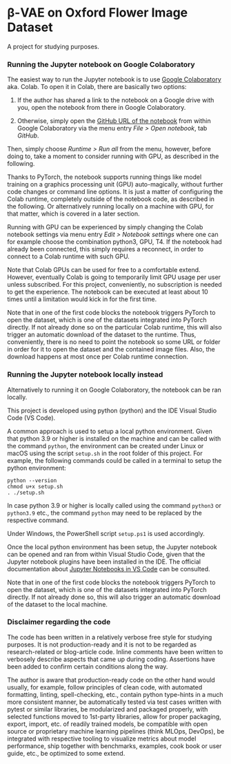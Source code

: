 # β-VAE on Oxford Flower Image Dataset

A project for studying purposes.

### Running the Jupyter notebook on Google Colaboratory

The easiest way to run the Jupyter notebook is
to use [Google Colaboratory](https://colab.research.google.com) aka. Colab.
To open it in Colab, there are basically two options:

1. If the author has shared a link to the notebook on a Google drive with you, open the notebook
from there in Google Colaboratory.

1. Otherwise, simply open the [GitHub URL of the notebook](https://github.com/aisven/generative-model-experiment-1/blob/main/notebooks/generative-model-experiment-1-colab.ipynb)
from within Google Colaboratory via the menu entry *File > Open notebook*, tab *GitHub*.

Then, simply choose *Runtime > Run all* from the menu, however, before doing to, take a moment to
consider running with GPU, as described in the following.

Thanks to PyTorch, the notebook supports running things like model training on a
graphics processing unit (GPU) auto-magically, without further code changes or command line options.
It is just a matter of configuring the Colab runtime, completely outside of the notebook code,
as described in the following. Or alternatively running locally on a machine with GPU,
for that matter, which is covered in a later section.

Running with GPU can be experienced by simply changing the Colab notebook settings via menu entry
*Edit > Notebook settings* where one can for example choose the combination python3, GPU, T4.
If the notebook had already been connected, this simply requires a reconnect, in order to
connect to a Colab runtime with such GPU.

Note that Colab GPUs can be used for free to a comfortable extend. However, eventually Colab is
going to temporarily limit GPU usage per user unless subscribed.
For this project, conveniently, no subscription is needed to get the experience.
The notebook can be executed at least about 10 times until a limitation would kick in for the
first time.

Note that in one of the first code blocks the notebook triggers PyTorch to open the dataset,
which is one of the datasets integrated into PyTorch directly.
If not already done so on the particular Colab runtime, this will also trigger an automatic download
of the dataset to the runtime. Thus, conveniently, there is no need to point the notebook so some
URL or folder in order for it to open the dataset and the contained image files. Also, the download
happens at most once per Colab runtime connection.

### Running the Jupyter notebook locally instead

Alternatively to running it on Google Colaboratory, the notebook can be ran locally.

This project is developed using python (python) and the IDE Visual Studio Code (VS Code).

A common approach is used to setup a local python environment. Given that python 3.9 or higher is
installed on the machine and can be called with the command `python`, the environment can be created
under Linux or macOS using the script `setup.sh` in the root folder of this project. For example,
the following commands could be called in a terminal to setup the python environment:

```
python --version
chmod u+x setup.sh
. ./setup.sh
```

In case python 3.9 or higher is locally called using the command `python3` or `python3.9` etc.,
the command `python` may need to be replaced by the respective command.

Under Windows, the PowerShell script `setup.ps1` is used accordingly.

Once the local python environment has been setup, the Jupyter notebook can be opened and ran
from within Visual Studio Code, given that the Jupyter notebook plugins have been installed
in the IDE. The official documentation about [Jupyter Notebooks in VS Code](https://code.visualstudio.com/docs/datascience/jupyter-notebooks)
can be consulted.

Note that in one of the first code blocks the notebook triggers PyTorch to open the dataset,
which is one of the datasets integrated into PyTorch directly. If not already done so,
this will also trigger an automatic download of the dataset to the local machine.

### Disclaimer regarding the code

The code has been written in a relatively verbose free style for studying purposes.
It is not production-ready and it is not to be regarded as research-related or blog-article code.
Inline comments have been written to verbosely describe aspects that came up during coding.
Assertions have been added to confirm certain conditions along the way.

The author is aware that production-ready code on the other hand would usually, for example,
follow principles of clean code, with automated formatting, linting, spell-checking, etc.,
contain python type-hints in a much more consistent manner,
be automatically tested via test cases written with pytest or similar libraries,
be modularized and packaged properly, with selected functions moved to 1st-party libraries,
allow for proper packaging, export, import, etc. of readily trained models,
be compatible with open source or proprietary machine learning pipelines (think MLOps, DevOps),
be integrated with respective tooling to visualize metrics about model performance,
ship together with benchmarks, examples, cook book or user guide, etc.,
be optimized to some extend.
